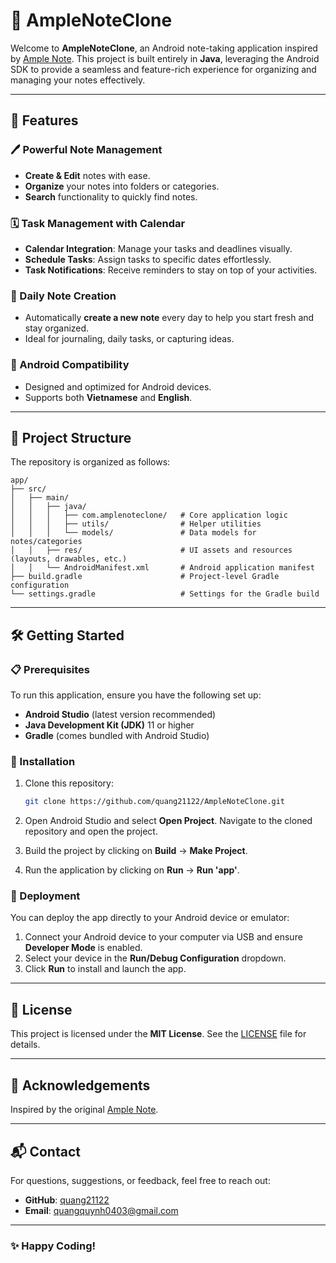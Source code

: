# 📝 AmpleNoteClone

Welcome to **AmpleNoteClone**, an Android note-taking application inspired by [Ample Note](https://play.google.com/store/apps/details?id=com.amplenote&hl=vi). This project is built entirely in **Java**, leveraging the Android SDK to provide a seamless and feature-rich experience for organizing and managing your notes effectively.

---

## 🚀 Features

### 🖊️ Powerful Note Management
- **Create & Edit** notes with ease.
- **Organize** your notes into folders or categories.
- **Search** functionality to quickly find notes.

### 🗓️ Task Management with Calendar
- **Calendar Integration**: Manage your tasks and deadlines visually.
- **Schedule Tasks**: Assign tasks to specific dates effortlessly.
- **Task Notifications**: Receive reminders to stay on top of your activities.

### 📆 Daily Note Creation
- Automatically **create a new note** every day to help you start fresh and stay organized.
- Ideal for journaling, daily tasks, or capturing ideas.

### 📱 Android Compatibility
- Designed and optimized for Android devices.
- Supports both **Vietnamese** and **English**.

---

## 📂 Project Structure

The repository is organized as follows:

```
app/
├── src/
│   ├── main/
│   │   ├── java/
│   │   │   ├── com.amplenoteclone/   # Core application logic
│   │   │   ├── utils/                # Helper utilities
│   │   │   └── models/               # Data models for notes/categories
│   │   ├── res/                      # UI assets and resources (layouts, drawables, etc.)
│   │   └── AndroidManifest.xml       # Android application manifest
├── build.gradle                      # Project-level Gradle configuration
└── settings.gradle                   # Settings for the Gradle build
```

---

## 🛠️ Getting Started

### 📋 Prerequisites

To run this application, ensure you have the following set up:

- **Android Studio** (latest version recommended)
- **Java Development Kit (JDK)** 11 or higher
- **Gradle** (comes bundled with Android Studio)

### 🔧 Installation

1. Clone this repository:

   ```bash
   git clone https://github.com/quang21122/AmpleNoteClone.git
   ```

2. Open Android Studio and select **Open Project**. Navigate to the cloned repository and open the project.

3. Build the project by clicking on **Build** -> **Make Project**.

4. Run the application by clicking on **Run** -> **Run 'app'**.

### 🌟 Deployment

You can deploy the app directly to your Android device or emulator:

1. Connect your Android device to your computer via USB and ensure **Developer Mode** is enabled.
2. Select your device in the **Run/Debug Configuration** dropdown.
3. Click **Run** to install and launch the app.

---

## 📜 License

This project is licensed under the **MIT License**. See the [LICENSE](LICENSE) file for details.

---

## 🙌 Acknowledgements

Inspired by the original [Ample Note](https://play.google.com/store/apps/details?id=com.amplenote&hl=vi).

---

## 📬 Contact

For questions, suggestions, or feedback, feel free to reach out:

- **GitHub**: [quang21122](https://github.com/quang21122)
- **Email**: [quangquynh0403@gmail.com](mailto:quangquynh0403@gmail.com)

---

### ✨ Happy Coding!
